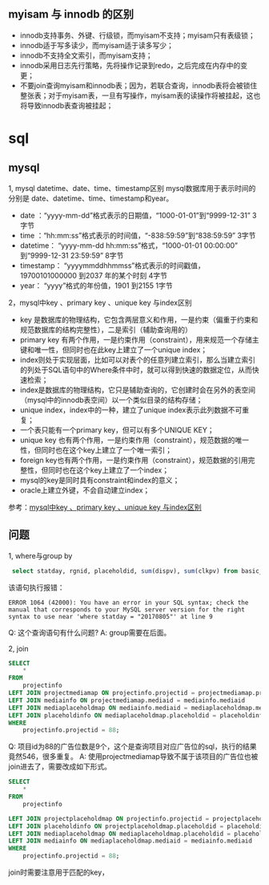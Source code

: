 ## myisam 与 innodb 的区别
- innodb支持事务、外键、行级锁，而myisam不支持；myisam只有表级锁；
- innodb适于写多读少，而myisam适于读多写少；
- innodb不支持全文索引，而myisam支持；
- innodb采用日志先行策略，先将操作记录到redo，之后完成在内存中的变更；
- 不要join查询myisam和innodb表；因为，若联合查询，innodb表将会被锁住整张表；对于myisam表，一旦有写操作，myisam表的读操作将被挂起，这也将导致innodb表查询被挂起；

# sql
## mysql
1, mysql datetime、date、time、timestamp区别
mysql数据库用于表示时间的分别是 date、datetime、time、timestamp和year。

- date ：“yyyy-mm-dd”格式表示的日期值，“1000-01-01”到“9999-12-31” 3字节
- time ：“hh:mm:ss”格式表示的时间值，“-838:59:59”到“838:59:59” 3字节
- datetime： “yyyy-mm-dd hh:mm:ss”格式，“1000-01-01 00:00:00” 到“9999-12-31 23:59:59” 8字节
- timestamp： “yyyymmddhhmmss”格式表示的时间戳值，19700101000000 到2037 年的某个时刻 4字节
- year： “yyyy”格式的年份值，1901 到2155 1字节

2，mysql中key 、primary key 、unique key 与index区别

- key 是数据库的物理结构，它包含两层意义和作用，一是约束（偏重于约束和规范数据库的结构完整性），二是索引（辅助查询用的）
- primary key 有两个作用，一是约束作用（constraint），用来规范一个存储主键和唯一性，但同时也在此key上建立了一个unique index；
- index则处于实现层面，比如可以对表个的任意列建立索引，那么当建立索引的列处于SQL语句中的Where条件中时，就可以得到快速的数据定位，从而快速检索；
- index是数据库的物理结构，它只是辅助查询的，它创建时会在另外的表空间（mysql中的innodb表空间）以一个类似目录的结构存储；
- unique index，index中的一种，建立了unique index表示此列数据不可重复；
- 一个表只能有一个primary key，但可以有多个UNIQUE KEY；
- unique key 也有两个作用，一是约束作用（constraint），规范数据的唯一性，但同时也在这个key上建立了一个唯一索引；
- foreign key也有两个作用，一是约束作用（constraint），规范数据的引用完整性，但同时也在这个key上建立了一个index；
- mysql的key是同时具有constraint和index的意义；
- oracle上建立外键，不会自动建立index；

参考：[mysql中key 、primary key 、unique key 与index区别](http://blog.csdn.net/nanamasuda/article/details/52543177)

## 问题
1, where与group by

```sql
 select statday, rgnid, placeholdid, sum(dispv), sum(clkpv) from basic_stat_d group by placeholdid,rgnid where statday = "20170805";
```
该语句执行报错：

```
ERROR 1064 (42000): You have an error in your SQL syntax; check the manual that corresponds to your MySQL server version for the right syntax to use near 'where statday = "20170805"' at line 9
```

Q: 这个查询语句有什么问题?
A: group需要在后面。

2, join

```sql
SELECT
    *
FROM
    projectinfo
LEFT JOIN projectmediamap ON projectinfo.projectid = projectmediamap.projectid
LEFT JOIN mediainfo ON projectmediamap.mediaid = mediainfo.mediaid
LEFT JOIN mediaplaceholdmap ON mediainfo.mediaid = mediaplaceholdmap.mediaid
LEFT JOIN placeholdinfo ON mediaplaceholdmap.placeholdid = placeholdinfo.id
WHERE
    projectinfo.projectid = 88;
```

Q: 项目id为88的广告位数是9个，这个是查询项目对应广告位的sql，执行的结果竟然546，很多重复。
A: 使用projectmediamap导致不属于该项目的广告位也被join进去了，需要改成如下形式。

```sql
SELECT
    *
FROM
    projectinfo

LEFT JOIN projectplaceholdmap ON projectinfo.projectid = projectplaceholdmap.projectid
LEFT JOIN placeholdinfo ON projectplaceholdmap.placeholdid = placeholdinfo.id
LEFT JOIN mediaplaceholdmap ON mediaplaceholdmap.placeholdid = placeholdinfo.id
LEFT JOIN mediainfo ON mediaplaceholdmap.mediaid = mediainfo.mediaid
WHERE
    projectinfo.projectid = 88;
```
join时需要注意用于匹配的key，
